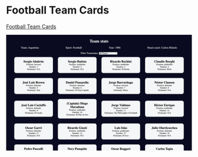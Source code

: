 # Football Team Cards

[Football Team Cards](https://football-team-cards-24.netlify.app/)

![Img](Img.png)
